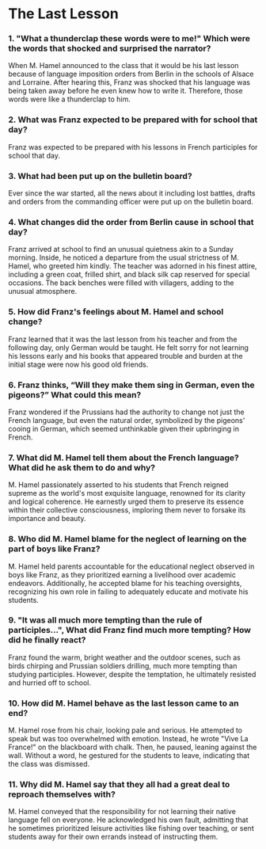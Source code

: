 # The Last Lesson 

### 1. "What a thunderclap these words were to me!" Which were the words that shocked and surprised the narrator?

When M. Hamel announced to the class that it would be his last lesson because of language imposition orders from Berlin in the schools of Alsace and Lorraine. After hearing this, Franz was shocked that his language was being taken away before he even knew how to write it. Therefore, those words were like a thunderclap to him. 

### 2. What was Franz expected to be prepared with for school that day? 

Franz was expected to be prepared with his lessons in French participles for school that day.

### 3. What had been put up on the bulletin board?

Ever since the war started, all the news about it including lost battles, drafts and orders from the commanding officer were put up on the bulletin board.

### 4. What changes did the order from Berlin cause in school that day? 

Franz arrived at school to find an unusual quietness akin to a Sunday morning. Inside, he noticed a departure from the usual strictness of M. Hamel, who greeted him kindly. The teacher was adorned in his finest attire, including a green coat, frilled shirt, and black silk cap reserved for special occasions. The back benches were filled with villagers, adding to the unusual atmosphere. 

### 5. How did Franz's feelings about M. Hamel and school change? 

Franz learned that it was the last lesson from his teacher and from the following day, only German would be taught. He felt sorry for not learning his lessons early and his books that appeared trouble and burden at the initial stage were now his good old friends. 

### 6. Franz thinks, “Will they make them sing in German, even the pigeons?” What could this mean?

Franz wondered if the Prussians had the authority to change not just the French language, but even the natural order, symbolized by the pigeons' cooing in German, which seemed unthinkable given their upbringing in French.

### 7. What did M. Hamel tell them about the French language? What did he ask them to do and why? 

M. Hamel passionately asserted to his students that French reigned supreme as the world's most exquisite language, renowned for its clarity and logical coherence. He earnestly urged them to preserve its essence within their collective consciousness, imploring them never to forsake its importance and beauty.

### 8. Who did M. Hamel blame for the neglect of learning on the part of boys like Franz? 

M. Hamel held parents accountable for the educational neglect observed in boys like Franz, as they prioritized earning a livelihood over academic endeavors. Additionally, he accepted blame for his teaching oversights, recognizing his own role in failing to adequately educate and motivate his students.

### 9. "It was all much more tempting than the rule of participles...", What did Franz find much more tempting? How did he finally react? 

Franz found the warm, bright weather and the outdoor scenes, such as birds chirping and Prussian soldiers drilling, much more tempting than studying participles. However, despite the temptation, he ultimately resisted and hurried off to school.

### 10. How did M. Hamel behave as the last lesson came to an end? 

M. Hamel rose from his chair, looking pale and serious. He attempted to speak but was too overwhelmed with emotion. Instead, he wrote "Vive La France!" on the blackboard with chalk. Then, he paused, leaning against the wall. Without a word, he gestured for the students to leave, indicating that the class was dismissed.

### 11. Why did M. Hamel say that they all had a great deal to reproach themselves with? 

M. Hamel conveyed that the responsibility for not learning their native language fell on everyone. He acknowledged his own fault, admitting that he sometimes prioritized leisure activities like fishing over teaching, or sent students away for their own errands instead of instructing them.